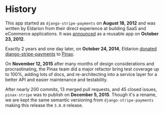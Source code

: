 # History

This app started as `django-stripe-payments` on **August 18, 2012** and was
written by Eldarion from their direct experience at building SaaS and eCommerce
applications. It was [announced](http://eldarion.com/blog/2012/10/23/easily-add-stripe-payments-your-django-site/)
as a reusable app on **October 23, 2012**.

Exactly 2 years and one day later, on **October 24, 2014**, Eldarion [donated django-stripe-payments](http://eldarion.com/blog/2014/10/28/eldarion-donates-django-stripe-payments-pinax/)
to [Pinax](http://pinaxproject.com).

On **November 12, 2015** after many months of design considerations and procrastinating,
the Pinax team did a major refactor bring test coverage up to 100%, adding lots
of docs, and re-architecting into a service layer for a better API and easier
maintenance and testability.

After nearly 200 commits, 13 merged pull requests, and 45 closed issues,
`pinax-stripe` was to publish on **December 5, 2015**. Though it's a rename,
we are kept the same semantic versioning from `django-stripe-payments` making
this release the `3.0.0` release.
